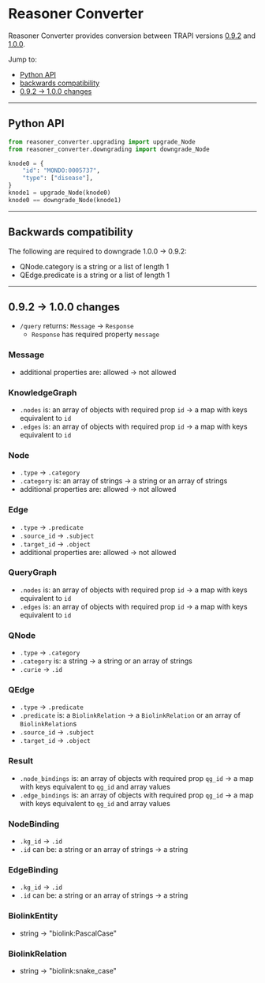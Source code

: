 # Reasoner Converter

Reasoner Converter provides conversion between TRAPI versions [0.9.2](https://github.com/NCATSTranslator/ReasonerAPI/tree/v0.9.2) and [1.0.0](https://github.com/NCATSTranslator/ReasonerAPI/tree/v1.0.0-beta).

Jump to:

* [Python API](#python-api)
* [backwards compatibility](#backwards-compatibility)
* [0.9.2 → 1.0.0 changes](#092--100-changes)

---

## Python API

```python
from reasoner_converter.upgrading import upgrade_Node
from reasoner_converter.downgrading import downgrade_Node

knode0 = {
    "id": "MONDO:0005737",
    "type": ["disease"],
}
knode1 = upgrade_Node(knode0)
knode0 == downgrade_Node(knode1)
```

---

## Backwards compatibility

The following are required to downgrade 1.0.0 → 0.9.2:

* QNode.category is a string or a list of length 1
* QEdge.predicate is a string or a list of length 1

---

## 0.9.2 → 1.0.0 changes

* `/query` returns: `Message` → `Response`
  * `Response` has required property `message`

### Message

* additional properties are: allowed → not allowed

### KnowledgeGraph

* `.nodes` is: an array of objects with required prop `id` → a map with keys equivalent to `id`
* `.edges` is: an array of objects with required prop `id` → a map with keys equivalent to `id`

### Node

* `.type` → `.category`
* `.category` is: an array of strings → a string or an array of strings
* additional properties are: allowed → not allowed

### Edge

* `.type` → `.predicate`
* `.source_id` → `.subject`
* `.target_id` → `.object`
* additional properties are: allowed → not allowed

### QueryGraph

* `.nodes` is: an array of objects with required prop `id` → a map with keys equivalent to `id`
* `.edges` is: an array of objects with required prop `id` → a map with keys equivalent to `id`

### QNode

* `.type` → `.category`
* `.category` is: a string → a string or an array of strings
* `.curie` → `.id`

### QEdge

* `.type` → `.predicate`
* `.predicate` is: a `BiolinkRelation` → a `BiolinkRelation` or an array of `BiolinkRelation`s
* `.source_id` → `.subject`
* `.target_id` → `.object`

### Result

* `.node_bindings` is: an array of objects with required prop `qg_id` → a map with keys equivalent to `qg_id` and array values
* `.edge_bindings` is: an array of objects with required prop `qg_id` → a map with keys equivalent to `qg_id` and array values

### NodeBinding

* `.kg_id` → `.id`
* `.id` can be: a string or an array of strings → a string

### EdgeBinding

* `.kg_id` → `.id`
* `.id` can be: a string or an array of strings → a string

### BiolinkEntity

* string → "biolink:PascalCase"

### BiolinkRelation

* string → "biolink:snake_case"

